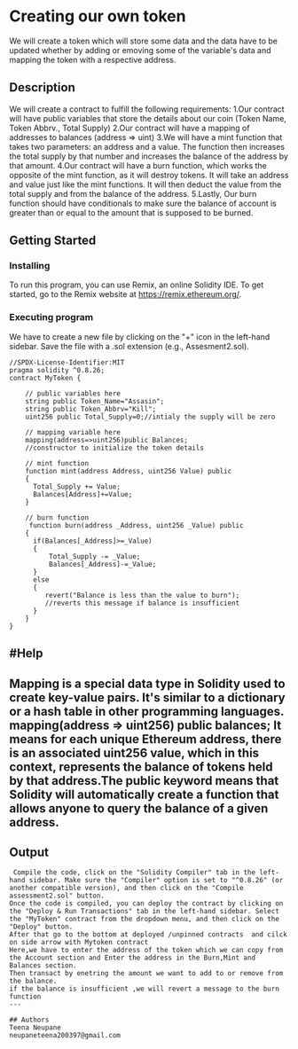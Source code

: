 # Creating our own token

We will create a token which will store some data and the data have to be updated whether by adding or emoving some of the variable's data and mapping the token with a respective address.

## Description

We will create a contract  to fulfill the following requirements:
1.Our contract will have public variables that store the details about our coin (Token Name, Token Abbrv., Total Supply)
2.Our contract will have a mapping of addresses to balances (address => uint)
3.We will have a mint function that takes two parameters: an address and a value. The function then increases the total supply by that number and increases the balance of the address by that amount.
4.Our contract will have a burn function, which works the opposite of the mint function, as it will destroy tokens. It will take an address and value just like the mint functions. It will then deduct the value from the total supply and from the balance of the address.
5.Lastly, Our burn function should have conditionals to make sure the balance of account is greater than or equal to the amount that is supposed to be burned.

## Getting Started

### Installing

To run this program, you can use Remix, an online Solidity IDE. To get started, go to the Remix website at https://remix.ethereum.org/.


### Executing program

We have to create a new file by clicking on the "+" icon in the left-hand sidebar. Save the file with a .sol extension (e.g., Assesment2.sol). 

```
//SPDX-License-Identifier:MIT
pragma solidity ^0.8.26;
contract MyToken {

    // public variables here
    string public Token_Name="Assasin";
    string public Token_Abbrv="Kill";
    uint256 public Total_Supply=0;//intialy the supply will be zero

    // mapping variable here
    mapping(address=>uint256)public Balances;
    //constructor to initialize the token details
  
    // mint function
    function mint(address Address, uint256 Value) public 
    {
      Total_Supply += Value;
      Balances[Address]+=Value;
    }

    // burn function
     function burn(address _Address, uint256 _Value) public 
    {
      if(Balances[_Address]>=_Value)
      {
          Total_Supply -= _Value;
          Balances[_Address]-=_Value;
      }
      else 
      {
         revert("Balance is less than the value to burn");
         //reverts this message if balance is insufficient
      }
    }
}
```
#Help
---
Mapping is a special data type in Solidity used to create key-value pairs. It's similar to a dictionary or a hash table in other programming languages.
mapping(address => uint256) public balances;
It means for each unique Ethereum address, there is an associated uint256 value, which in this context, represents the balance of tokens held by that address.The public keyword means that Solidity will automatically create a function that allows anyone to query the balance of a given address.
---

## Output

```
 Compile the code, click on the "Solidity Compiler" tab in the left-hand sidebar. Make sure the "Compiler" option is set to "^0.8.26" (or another compatible version), and then click on the "Compile assessment2.sol" button.
Once the code is compiled, you can deploy the contract by clicking on the "Deploy & Run Transactions" tab in the left-hand sidebar. Select the "MyToken" contract from the dropdown menu, and then click on the "Deploy" button.
After that go to the bottom at deployed /unpinned contracts  and cilck on side arrow with Mytoken contract
Here,we have to enter the address of the token which we can copy from the Account section and Enter the address in the Burn,Mint and Balances section.
Then transact by enetring the amount we want to add to or remove from the balance.
if the balance is insufficient ,we will revert a message to the burn function
---

## Authors
Teena Neupane 
neupaneteena200397@gmail.com
